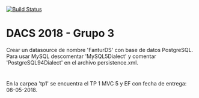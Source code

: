 [![Build Status](https://api.travis-ci.org/maxisanchez227/cliente-servidor.svg?branch=master)](https://travis-ci.org/maxisanchez227/cliente-servidor)

# DACS 2018 - Grupo 3
Crear un datasource de nombre 'FanturDS' con base de datos PostgreSQL. 
Para usar MySQL descomentar 'MySQL5Dialect' y comentar 'PostgreSQL94Dialect' en el archivo persistence.xml.

#

En la carpea 'tp1' se encuentra el TP 1 MVC 5 y EF con fecha de entrega: 08-05-2018.
